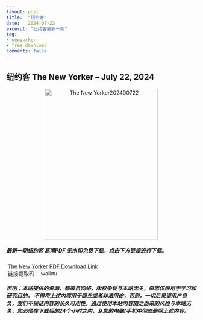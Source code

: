 ```yaml
---
layout: post
title:  "纽约客"
date:   2024-07-22
excerpt: "纽约客最新一期"
tag:
- newyorker 
- free download
comments: false
---
```


## 纽约客 The New Yorker – July 22, 2024

<div align="center">
<img src="https://i.postimg.cc/mkWDBChH/The-New-Yorker-July-22-2024-00.png" alt="The New Yorker202400722" border="0" width = 300 height = 400 /> 
</div>


 <h5>最新一期纽约客 高清PDF 无水印免费下载，点击下方链接进行下载。 </h5>
 
  <a href="https://wwk.lanzout.com/iFSb3256q5wh">The New Yorker PDF Download Link</a>  
  <br/>
  链接提取码： waiktu
 
##### 声明：本站提供的资源，都来自网络，版权争议与本站无关，杂志仅限用于学习和研究目的。 不得将上述内容用于商业或者非法用途，否则，一切后果请用户自负，我们不保证内容的长久可用性，通过使用本站内容随之而来的风险与本站无关，您必须在下载后的24个小时之内，从您的电脑/手机中彻底删除上述内容。

